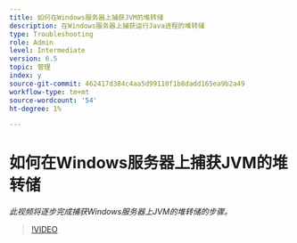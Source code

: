 ```yaml
---
title: 如何在Windows服务器上捕获JVM的堆转储
description: 在Windows服务器上捕获运行Java进程的堆转储
type: Troubleshooting
role: Admin
level: Intermediate
version: 6.5
topic: 管理
index: y
source-git-commit: 462417d384c4aa5d99110f1b8dadd165ea9b2a49
workflow-type: tm+mt
source-wordcount: '54'
ht-degree: 1%

---
```



# 如何在Windows服务器上捕获JVM的堆转储

*此视频将逐步完成捕获Windows服务器上JVM的堆转储的步骤。*

>[!VIDEO](https://video.tv.adobe.com/v/335490?quality=9&learn=on)